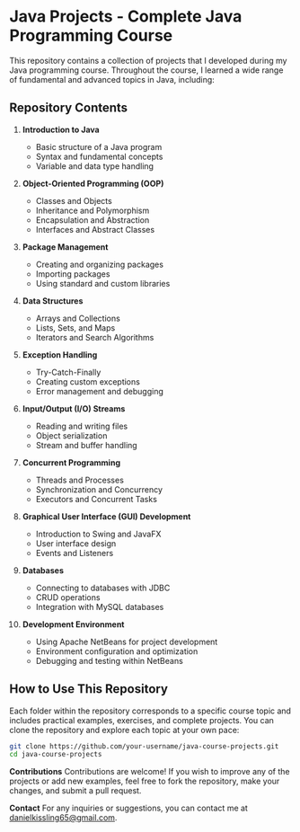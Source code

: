 # Java Projects - Complete Java Programming Course

This repository contains a collection of projects that I developed during my Java programming course. Throughout the course, I learned a wide range of fundamental and advanced topics in Java, including:

## Repository Contents

1. **Introduction to Java**
    - Basic structure of a Java program
    - Syntax and fundamental concepts
    - Variable and data type handling

2. **Object-Oriented Programming (OOP)**
    - Classes and Objects
    - Inheritance and Polymorphism
    - Encapsulation and Abstraction
    - Interfaces and Abstract Classes

3. **Package Management**
    - Creating and organizing packages
    - Importing packages
    - Using standard and custom libraries

4. **Data Structures**
    - Arrays and Collections
    - Lists, Sets, and Maps
    - Iterators and Search Algorithms

5. **Exception Handling**
    - Try-Catch-Finally
    - Creating custom exceptions
    - Error management and debugging

6. **Input/Output (I/O) Streams**
    - Reading and writing files
    - Object serialization
    - Stream and buffer handling

7. **Concurrent Programming**
    - Threads and Processes
    - Synchronization and Concurrency
    - Executors and Concurrent Tasks

8. **Graphical User Interface (GUI) Development**
    - Introduction to Swing and JavaFX
    - User interface design
    - Events and Listeners

9. **Databases**
    - Connecting to databases with JDBC
    - CRUD operations
    - Integration with MySQL databases

10. **Development Environment**
    - Using Apache NetBeans for project development
    - Environment configuration and optimization
    - Debugging and testing within NetBeans

## How to Use This Repository

Each folder within the repository corresponds to a specific course topic and includes practical examples, exercises, and complete projects. You can clone the repository and explore each topic at your own pace:

```bash
git clone https://github.com/your-username/java-course-projects.git
cd java-course-projects
```

**Contributions**
Contributions are welcome! If you wish to improve any of the projects or add new examples, feel free to fork the repository, make your changes, and submit a pull request.

**Contact**
For any inquiries or suggestions, you can contact me at danielkissling65@gmail.com.


